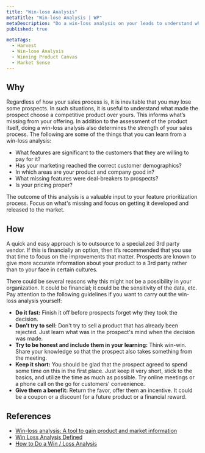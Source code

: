 ```yaml
---
title: "Win-lose Analysis"
metaTitle: "Win-lose Analysis | WP"
metaDescription: "Do a win-loss analysis on your leads to understand why you lost and what the strong points in your application are. Analyze these results with different demographics in mind."
published: true

metaTags:
  - Harvest
  - Win-lose Analysis
  - Winning Product Canvas
  - Market Sense
---
```



## Why

Regardless of how your sales process is, it is inevitable that you may lose some prospects. In such situations, it is useful to understand what made the prospect choose a competitive product over yours. This informs what’s missing from your offering. In addition to the assessment of the product itself, doing a win-loss analysis also determines the strength of your sales process. The following are some of the things that you can learn from a win-loss analysis:

- What features are significant to the customers that they are willing to pay for it?
- Has your marketing reached the correct customer demographics?
- In which areas are your product and company good in?
- What missing features were deal-breakers to prospects?
- Is your pricing proper?

The outcome of this analysis is a valuable input to your feature prioritization process. Focus on what's missing and focus on getting it developed and released to the market.

## How

A quick and easy approach is to outsource to a specialized 3rd party vendor. If this is financially an option, then it’s recommended that you use that time to focus on the improvements that matter. Prospects are known to give more accurate information about your product to a 3rd party rather than to your face in certain cultures.

There could be several reasons why this might not be a possibility in your organization. It could be financial; it could be the sensitivity of the data, etc. Pay attention to the following guidelines if you want to carry out the win-loss analysis yourself:

- **Do it fast:** Finish it off before prospects forget why they took the decision.
- **Don’t try to sell:** Don't try to sell a product that has already been rejected. Just learn what was in the prospect's mind when the decision was made.
- **Try to be honest and include them in your learning:** Think win-win. Share your knowledge so that the prospect also takes something from the meeting.
- **Keep it short:** You should be glad that the prospect agreed to spend some time on this in the first place. Just keep it very short, stick to the basics, and utilize the time as much as possible. Try online meetings or a phone call on the go for customers' convenience.
- **Give them a benefit:** Return the favor, offer them an incentive. It could be a coupon or a discount for a future product or a financial reward.


## References

- [Win-loss analysis: A tool to gain product and market information](https://learn.marsdd.com/article/win-loss-analysis/)
- [Win Loss Analysis Defined](https://theanovagroup.com/win-loss-analysis-services/win-loss-analysis/win-loss-analysis-defined)
- [How to Do a Win / Loss Analysis](https://www.crayon.co/blog/how-to-do-win-loss-analysis-examples-resources)
